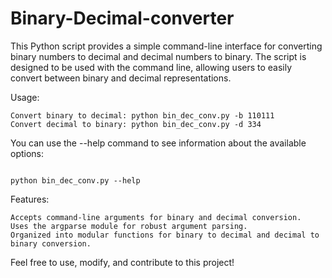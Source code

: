 # Binary-Decimal-converter
This Python script provides a simple command-line interface for converting binary numbers to decimal and decimal numbers to binary. The script is designed to be used with the command line, allowing users to easily convert between binary and decimal representations.

Usage:

    Convert binary to decimal: python bin_dec_conv.py -b 110111
    Convert decimal to binary: python bin_dec_conv.py -d 334

You can use the --help command to see information about the available options:                                                                                 
                                                                          
                                                                          python bin_dec_conv.py --help

Features:

    Accepts command-line arguments for binary and decimal conversion.
    Uses the argparse module for robust argument parsing.
    Organized into modular functions for binary to decimal and decimal to binary conversion.

Feel free to use, modify, and contribute to this project!
